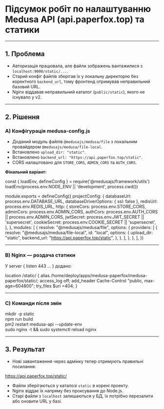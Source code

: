 # **Підсумок робіт по налаштуванню Medusa API (api.paperfox.top) та статики**

---

## 1. Проблема

- Авторизація працювала, але файли зображень вантажилися з `localhost:9000/static/...`.
- Старий конфіг файлів зберігав їх у локальну директорію без коректного `backend_url`, тому фронтенд отримував неправильний базовий URL.
- Nginx віддавав неправильний каталог (`public/static`), якого не існувало у v2.

---

## 2. Рішення

### A) Конфігурація medusa-config.js

- Доданий модуль файлів `@medusajs/medusa/file` з локальним провайдером `@medusajs/medusa/file-local`.
- Встановлено `upload_dir: "static"`.
- Встановлено `backend_url: "https://api.paperfox.top/static"`.
- CORS налаштовано для `STORE_CORS`, `ADMIN_CORS` та `AUTH_CORS`.

**Фінальний варіант:**

const { loadEnv, defineConfig } = require('@medusajs/framework/utils')
loadEnv(process.env.NODE_ENV || 'development', process.cwd())

module.exports = defineConfig({
  projectConfig: {
    databaseUrl: process.env.DATABASE_URL,
    databaseDriverOptions: { ssl: false },
    redisUrl: process.env.REDIS_URL,
    http: {
      storeCors: process.env.STORE_CORS,
      adminCors: process.env.ADMIN_CORS,
      authCors: process.env.AUTH_CORS || process.env.ADMIN_CORS,
      jwtSecret: process.env.JWT_SECRET || 'supersecret',
      cookieSecret: process.env.COOKIE_SECRET || 'supersecret',
    },
  },
  modules: [
    {
      resolve: "@medusajs/medusa/file",
      options: {
        providers: [
          {
            resolve: "@medusajs/medusa/file-local",
            id: "local",
            options: {
              upload_dir: "static",
              backend_url: "https://api.paperfox.top/static",
            },
          },
        ],
      },
    },
  ],
})

---

### B) Nginx — роздача статики

У server { listen 443 ... } додано:

location /static/ {
  alias /home/deploy/apps/medusa-paperfox/medusa-paperfox/static/;
  access_log off;
  add_header Cache-Control "public, max-age=604800";
  try_files $uri =404;
}

---

### C) Команди після змін

mkdir -p static  
npm run build  
pm2 restart medusa-api --update-env  
sudo nginx -t && sudo systemctl reload nginx  

---

## 3. Результат

- Нові завантаження через адмінку тепер отримують правильні посилання:

https://api.paperfox.top/static/<filename>

- Файли зберігаються у каталозі `static` в корені проекту.
- Nginx віддає їх напряму без проксування до Node.js.
- Старі файли з `localhost` залишаються у БД, їх потрібно перезалити або оновити URL у базі.

